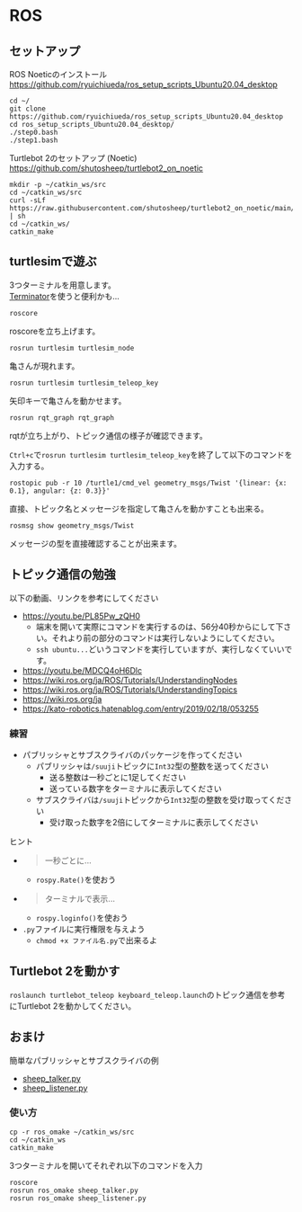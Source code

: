 # ROS

## セットアップ

ROS Noeticのインストール \
https://github.com/ryuichiueda/ros_setup_scripts_Ubuntu20.04_desktop

```
cd ~/
git clone https://github.com/ryuichiueda/ros_setup_scripts_Ubuntu20.04_desktop
cd ros_setup_scripts_Ubuntu20.04_desktop/
./step0.bash
./step1.bash
```

Turtlebot 2のセットアップ (Noetic) \
https://github.com/shutosheep/turtlebot2_on_noetic

```
mkdir -p ~/catkin_ws/src
cd ~/catkin_ws/src
curl -sLf https://raw.githubusercontent.com/shutosheep/turtlebot2_on_noetic/main/install.sh | sh
cd ~/catkin_ws/
catkin_make
```

## turtlesimで遊ぶ

3つターミナルを用意します。 \
[Terminator](https://github.com/gnome-terminator/terminator)を使うと便利かも...

```
roscore
```

roscoreを立ち上げます。

```
rosrun turtlesim turtlesim_node
```

亀さんが現れます。

```
rosrun turtlesim turtlesim_teleop_key
```

矢印キーで亀さんを動かせます。

```
rosrun rqt_graph rqt_graph
```

rqtが立ち上がり、トピック通信の様子が確認できます。

`Ctrl+c`で`rosrun turtlesim turtlesim_teleop_key`を終了して以下のコマンドを入力する。

```
rostopic pub -r 10 /turtle1/cmd_vel geometry_msgs/Twist '{linear: {x: 0.1}, angular: {z: 0.3}}'
```

直接、トピック名とメッセージを指定して亀さんを動かすことも出来る。

```
rosmsg show geometry_msgs/Twist
```

メッセージの型を直接確認することが出来ます。

## トピック通信の勉強

以下の動画、リンクを参考にしてください

- https://youtu.be/PL85Pw_zQH0
    - 端末を開いて実際にコマンドを実行するのは、56分40秒からにして下さい。それより前の部分のコマンドは実行しないようにしてください。
    - `ssh ubuntu...`どいうコマンドを実行していますが、実行しなくていいです。
- https://youtu.be/MDCQ4oH6Dlc
- https://wiki.ros.org/ja/ROS/Tutorials/UnderstandingNodes
- https://wiki.ros.org/ja/ROS/Tutorials/UnderstandingTopics
- https://wiki.ros.org/ja
- https://kato-robotics.hatenablog.com/entry/2019/02/18/053255

### 練習

- パブリッシャとサブスクライバのパッケージを作ってください
    - パブリッシャは`/suuji`トピックに`Int32`型の整数を送ってください
        - 送る整数は一秒ごとに1足してください
        - 送っている数字をターミナルに表示してください
    - サブスクライバは`/suuji`トピックから`Int32`型の整数を受け取ってください
        - 受け取った数字を2倍にしてターミナルに表示してください

ヒント

- > 一秒ごとに...
    - `rospy.Rate()`を使おう
- > ターミナルで表示...
    - `rospy.loginfo()`を使おう
- `.py`ファイルに実行権限を与えよう
    - `chmod +x ファイル名.py`で出来るよ

## Turtlebot 2を動かす

`roslaunch turtlebot_teleop keyboard_teleop.launch`のトピック通信を参考にTurtlebot 2を動かしてください。

## おまけ

簡単なパブリッシャとサブスクライバの例

- [sheep_talker.py](ros_omake/src/sheep_talker.py)
- [sheep_listener.py](ros_omake/src/sheep_listener.py)

### 使い方

```
cp -r ros_omake ~/catkin_ws/src
cd ~/catkin_ws
catkin_make
```

3つターミナルを開いてそれぞれ以下のコマンドを入力

```
roscore
rosrun ros_omake sheep_talker.py
rosrun ros_omake sheep_listener.py
```
